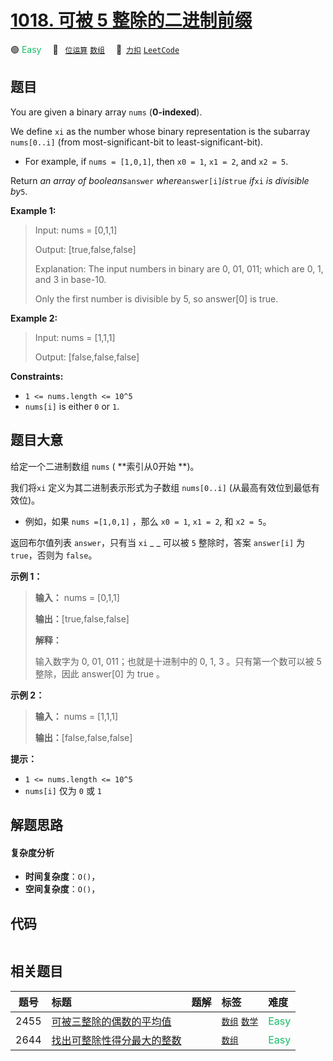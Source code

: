 # [1018. 可被 5 整除的二进制前缀](https://2xiao.github.io/leetcode-js/problem/1018.html)

🟢 <font color=#15bd66>Easy</font>&emsp; 🔖&ensp; [`位运算`](/tag/bit-manipulation.md) [`数组`](/tag/array.md)&emsp; 🔗&ensp;[`力扣`](https://leetcode.cn/problems/binary-prefix-divisible-by-5) [`LeetCode`](https://leetcode.com/problems/binary-prefix-divisible-by-5)

## 题目

You are given a binary array `nums` (**0-indexed**).

We define `xi` as the number whose binary representation is the subarray
`nums[0..i]` (from most-significant-bit to least-significant-bit).

  * For example, if `nums = [1,0,1]`, then `x0 = 1`, `x1 = 2`, and `x2 = 5`.

Return _an array of booleans_`answer` _where_`answer[i]`_is_`true` _if_`xi`
_is divisible by_`5`.



**Example 1:**

> Input: nums = [0,1,1]
> 
> Output: [true,false,false]
> 
> Explanation: The input numbers in binary are 0, 01, 011; which are 0, 1, and 3 in base-10.
> 
> Only the first number is divisible by 5, so answer[0] is true.

**Example 2:**

> Input: nums = [1,1,1]
> 
> Output: [false,false,false]

**Constraints:**

  * `1 <= nums.length <= 10^5`
  * `nums[i]` is either `0` or `1`.


## 题目大意

给定一个二进制数组 `nums` ( **索引从0开始  **)。

我们将`xi` 定义为其二进制表示形式为子数组 `nums[0..i]` (从最高有效位到最低有效位)。

  * 例如，如果 `nums =[1,0,1]` ，那么 `x0 = 1`, `x1 = 2`, 和 `x2 = 5`。

返回布尔值列表 `answer`，只有当 `xi` _ _ 可以被 `5` 整除时，答案 `answer[i]` 为 `true`，否则为 `false`。



**示例 1：**

> 
> 
> 
> 
> 
> **输入：** nums = [0,1,1]
> 
> **输出：**[true,false,false]
> 
> **解释：**
> 
> 输入数字为 0, 01, 011；也就是十进制中的 0, 1, 3 。只有第一个数可以被 5 整除，因此 answer[0] 为 true 。
> 
> 

**示例 2：**

> 
> 
> 
> 
> 
> **输入：** nums = [1,1,1]
> 
> **输出：**[false,false,false]
> 
> 



**提示：**

  * `1 <= nums.length <= 10^5` 
  * `nums[i]` 仅为 `0` 或 `1`


## 解题思路

#### 复杂度分析

- **时间复杂度**：`O()`，
- **空间复杂度**：`O()`，

## 代码

```javascript

```

## 相关题目

<!-- prettier-ignore -->
| 题号 | 标题 | 题解 | 标签 | 难度 |
| :------: | :------ | :------: | :------ | :------ |
| 2455 | [可被三整除的偶数的平均值](https://leetcode.com/problems/average-value-of-even-numbers-that-are-divisible-by-three) |  |  [`数组`](/tag/array.md) [`数学`](/tag/math.md) | <font color=#15bd66>Easy</font> |
| 2644 | [找出可整除性得分最大的整数](https://leetcode.com/problems/find-the-maximum-divisibility-score) |  |  [`数组`](/tag/array.md) | <font color=#15bd66>Easy</font> |